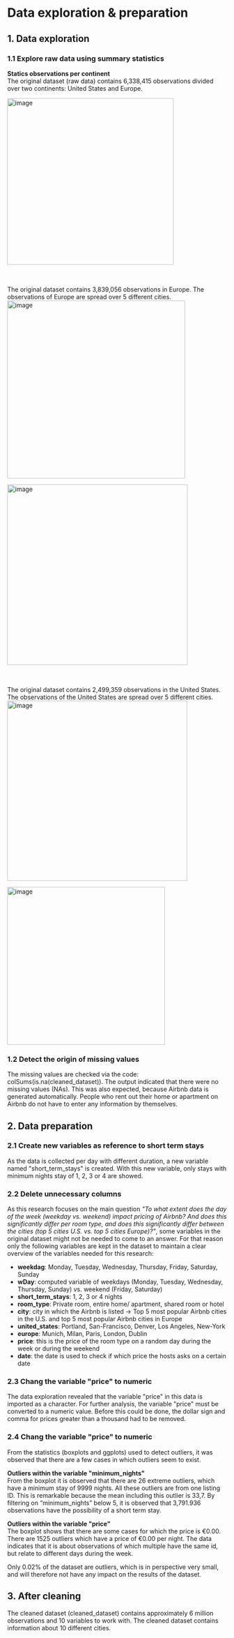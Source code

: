 # **Data exploration & preparation**

## **1. Data exploration**
### **1.1 Explore raw data using summary statistics**

**Statics observations per continent**  
The original dataset (raw data) contains 6,338,415 observations divided over two continents: United States and Europe. 

<img width="382" alt="image" src="https://user-images.githubusercontent.com/112823109/195710636-a9daf707-41f4-4080-b9d6-dd4a0e443c7e.png">

\
\
The original dataset contains 3,839,056 observations in Europe. The observations of Europe are spread over 5 different cities.  
<img width="408" alt="image" src="https://user-images.githubusercontent.com/112823109/195709885-a2e3e04f-a104-484e-834a-8bd4c70776b4.png">

<img width="414" alt="image" src="https://user-images.githubusercontent.com/112823109/195711444-7035bc18-1318-4eac-a452-9ce93e934cfa.png">

\
\
The original dataset contains 2,499,359 observations in the United States. The observations of the United States are spread over 5 different cities.  
<img width="413" alt="image" src="https://user-images.githubusercontent.com/112823109/195712388-2cc15f1b-ad41-4c7b-b3b6-862f8182f596.png">

<img width="362" alt="image" src="https://user-images.githubusercontent.com/112823109/195716651-271eb128-6bf5-4593-bb46-fdeac1b0572d.png">

### **1.2 Detect the origin of missing values**
The missing values are checked via the code: colSums(is.na(cleaned_dataset)). The output indicated that there were no missing values (NAs). This was also expected, because Airbnb data is generated automatically. People who rent out their home or apartment on Airbnb do not have to enter any information by themselves.

## **2. Data preparation**
### **2.1 Create new variables as reference to short term stays** 

As the data is collected per day with different duration, a new variable named "short_term_stays" is created. With this new variable, only stays with minimum nights stay of 1, 2, 3 or 4 are showed.

### **2.2 Delete unnecessary columns** 
As this research focuses on the main question *"To what extent does the day of the week (weekday vs. weekend) impact pricing of Airbnb? And does this significantly differ per room type, and does this significantly differ between the cities (top 5 cities U.S. vs. top 5 cities Europe)?"*, some variables in the original dataset might not be needed to come to an answer. For that reason only the following variables are kept in the dataset to maintain a clear overview of the variables needed for this research:

- **weekdag**: Monday, Tuesday, Wednesday, Thursday, Friday, Saturday, Sunday
- **wDay**: computed variable of weekdays (Monday, Tuesday, Wednesday, Thursday, Sunday) vs. weekend (Friday, Saturday)
- **short_term_stays**: 1, 2, 3 or 4 nights
- **room_type**: Private room, entire home/ apartment, shared room or hotel
- **city**: city in which the Airbnb is listed → Top 5 most popular Airbnb cities in the U.S. and top 5 most popular Airbnb cities in Europe 
- **united_states**: Portland, San-Francisco, Denver, Los Angeles, New-York
- **europe**: Munich, Milan, Paris, London, Dublin
- **price**: this is the price of the room type on a random day during the week or during the weekend
- **date**: the date is used to check if which price the hosts asks on a certain date

### **2.3 Chang the variable "price" to numeric** 
The data exploration revealed that the variable "price" in this data is imported as a character. For further analysis, the variable "price" must be converted to a numeric value. Before this could be done, the dollar sign and comma for prices greater than a thousand had to be removed.

### **2.4 Chang the variable "price" to numeric** 
From the statistics (boxplots and ggplots) used to detect outliers, it was observed that there are a few cases in which outliers seem to exist.


**Outliers within the variable "minimum_nights"**\
From the boxplot it is observed that there are 26 extreme outliers, which have a minimum stay of 9999 nights. All these outliers are from one listing ID. This is remarkable because the mean including this outlier is 33,7. By filtering on “minimum_nights” below 5, it is observed that 3,791.936 observations have the possibility of a short term stay. 

**Outliers within the variable "price"**\
The boxplot shows that there are some cases for which the price is €0.00. There are 1525 outliers which have a price of €0.00 per night. The data indicates that it is about observations of which multiple have the same id, but relate to different days during the week.

Only 0.02% of the dataset are outliers, which is in perspective very small, and will therefore not have any impact on the results of the dataset.

## **3. After cleaning**
The cleaned dataset (cleaned_dataset) contains approximately 6 million observations and 10 variables to work with. The cleaned dataset contains information about 10 different cities.
